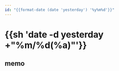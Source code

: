 ```yaml
---
id: "{{format-date (date 'yesterday') '%y%m%d'}}"
---
```


# {{sh 'date -d yesterday +"%m/%d(%a)"'}}

## memo

